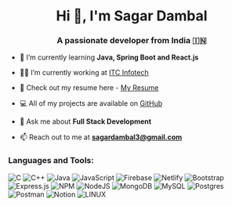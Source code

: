 <h1 align="center">Hi 👋, I'm Sagar Dambal</h1>
<h3 align="center">A passionate developer from India 🇮🇳 </h3>

<!-- <p align="left"> <img src="https://komarev.com/ghpvc/?username=chandansgowda&label=Profile%20views&color=0e75b6&style=flat" alt="chandansgowda" /> </p> -->

- 🌱 I’m currently learning **Java, Spring Boot and React.js**

- 👨‍💻 I’m currently working at [ITC Infotech](https://www.itcinfotech.com/)

- 📑 Check out my resume here - [My Resume](https://drive.google.com/file/d/1apsrqrl5MJCc-NkEolIJmGz9ZmbiETM8/view?usp=sharing)

- 💻 All of my projects are available on [GitHub](https://github.com/Sagar-Dambal3)
<!-- - 📽️ I regularly upload videos on  [My Youtube  Channel](https://www.youtube.com/channel/UCXsJfVdrjqJUj6W291InuTg) -->
- 💬 Ask me about **Full Stack Development**

- 📫 Reach out to me at **sagardambal3@gmail.com**

<h3 align="left">Languages and Tools:</h3>


![C](https://img.shields.io/badge/c-%2300599C.svg?style=flat&logo=c&logoColor=white) ![C++](https://img.shields.io/badge/c++-%2300599C.svg?style=flat&logo=c%2B%2B&logoColor=white) ![Java](https://img.shields.io/badge/java-blue) ![JavaScript](https://img.shields.io/badge/javascript-%23323330.svg?style=flat&logo=javascript&logoColor=%23F7DF1E) ![Firebase](https://img.shields.io/badge/firebase-%23039BE5.svg?style=flat&logo=firebase) ![Netlify](https://img.shields.io/badge/netlify-%23000000.svg?style=flat&logo=netlify&logoColor=#00C7B7) ![Bootstrap](https://img.shields.io/badge/bootstrap-%23563D7C.svg?style=flat&logo=bootstrap&logoColor=white) ![Express.js](https://img.shields.io/badge/express.js-%23404d59.svg?style=flat&logo=express&logoColor=%2361DAFB) ![NPM](https://img.shields.io/badge/NPM-%23000000.svg?style=flat&logo=npm&logoColor=white) ![NodeJS](https://img.shields.io/badge/node.js-6DA55F?style=flat&logo=node.js&logoColor=white) ![MongoDB](https://img.shields.io/badge/MongoDB-%234ea94b.svg?style=flat&logo=mongodb&logoColor=white) ![MySQL](https://img.shields.io/badge/mysql-%2300f.svg?style=flat&logo=mysql&logoColor=white) ![Postgres](https://img.shields.io/badge/postgres-%23316192.svg?style=flat&logo=postgresql&logoColor=white) ![Postman](https://img.shields.io/badge/Postman-FF6C37?style=flat&logo=postman&logoColor=white) ![Notion](https://img.shields.io/badge/Notion-%23000000.svg?style=flat&logo=notion&logoColor=white) ![LINUX](https://img.shields.io/badge/Linux-FCC624?style=flat&logo=linux&logoColor=black)

<br><br>


